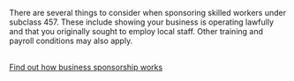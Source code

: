 
There are several things to consider when sponsoring skilled workers under subclass 457. These include showing your business is operating lawfully and that you originally sought to employ local staff. Other training and payroll conditions may also apply.

<br />[Find out how business sponsorship works](#)
